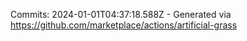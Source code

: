 Commits: 2024-01-01T04:37:18.588Z - Generated via https://github.com/marketplace/actions/artificial-grass
<br>
